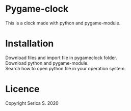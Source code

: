 # Pygame-clock

This is a clock made with python and pygame-module.

# Installation

Download files and import file in pygameclock folder.  
Download python and pygame-module.  
Search how to open python file in your operation system.  

# Licence

Copyright Serica S. 2020 

